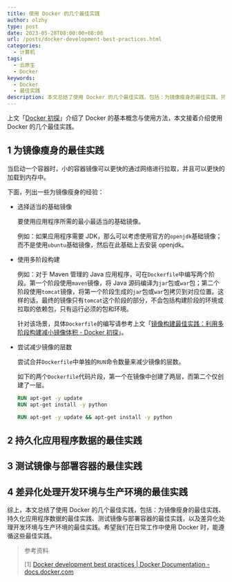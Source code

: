 ```yaml
---
title: 使用 Docker 的几个最佳实践
author: olzhy
type: post
date: 2023-05-28T08:00:00+08:00
url: /posts/docker-development-best-practices.html
categories:
  - 计算机
tags:
  - 云原生
  - Docker
keywords:
  - Docker
  - 最佳实践
description: 本文总结了使用 Docker 的几个最佳实践，包括：为镜像瘦身的最佳实践、持久化应用程序数据的最佳实践、测试镜像与部署容器的最佳实践，以及差异化处理开发环境与生产环境的最佳实践。
---
```


上文「[Docker 初探](https://olzhy.github.io/posts/docker-getting-started.html)」介绍了 Docker 的基本概念与使用方法，本文接着介绍使用 Docker 的几个最佳实践。

## 1 为镜像瘦身的最佳实践

当启动一个容器时，小的容器镜像可以更快的通过网络进行拉取，并且可以更快的加载到内存中。

下面，列出一些为镜像瘦身的经验：

- 选择适当的基础镜像

  要使用应用程序所需的最小最适当的基础镜像。

  例如：如果应用程序需要 JDK，那么可以考虑使用官方的`openjdk`基础镜像；而不是使用`ubuntu`基础镜像，然后在此基础上去安装 openjdk。

- 使用多阶段构建

  例如：对于 Maven 管理的 Java 应用程序，可在`Dockerfile`中编写两个阶段。第一个阶段使用`maven`镜像，将 Java 源码编译为`jar`包或`war`包；第二个阶段使用`tomcat`镜像，将第一个阶段生成的`jar`包或`war`包拷贝到对应位置。这样的话，最终的镜像只有`tomcat`这个阶段的部分，不会包括构建阶段的环境或拉取的依赖包，只有运行必须的包和环境。

  针对该场景，具体`Dockerfile`的编写请参考上文「[镜像构建最佳实践：利用多阶段构建减小镜像体积 - Docker 初探](https://olzhy.github.io/posts/docker-getting-started.html#36-镜像构建最佳实践)」。

- 尝试减少镜像的层数

  尝试合并`Dockerfile`中单独的`RUN`命令数量来减少镜像的层数。

  如下的两个`Dockerfile`代码片段，第一个在镜像中创建了两层，而第二个仅创建了一层。

  ```dockerfile
  RUN apt-get -y update
  RUN apt-get install -y python
  ```

  ```dockerfile
  RUN apt-get -y update && apt-get install -y python
  ```

## 2 持久化应用程序数据的最佳实践

## 3 测试镜像与部署容器的最佳实践

## 4 差异化处理开发环境与生产环境的最佳实践

综上，本文总结了使用 Docker 的几个最佳实践，包括：为镜像瘦身的最佳实践、持久化应用程序数据的最佳实践、测试镜像与部署容器的最佳实践，以及差异化处理开发环境与生产环境的最佳实践。希望我们在日常工作中使用 Docker 时，能遵循这些最佳实践。

> 参考资料
>
> [1] [Docker development best practices | Docker Documentation - docs.docker.com](https://docs.docker.com/develop/dev-best-practices/)
